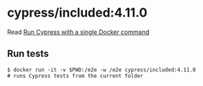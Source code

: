 <!--
WARNING: this file was autogenerated by generate-included-image.js using

    npm run add:included -- 4.11.0 cypress/browsers:node12.14.1-chrome83-ff77
-->

# cypress/included:4.11.0

Read [Run Cypress with a single Docker command][blog post url]

## Run tests

```shell
$ docker run -it -v $PWD:/e2e -w /e2e cypress/included:4.11.0
# runs Cypress tests from the current folder
```

[blog post url]: https://www.cypress.io/blog/2019/05/02/run-cypress-with-a-single-docker-command/
